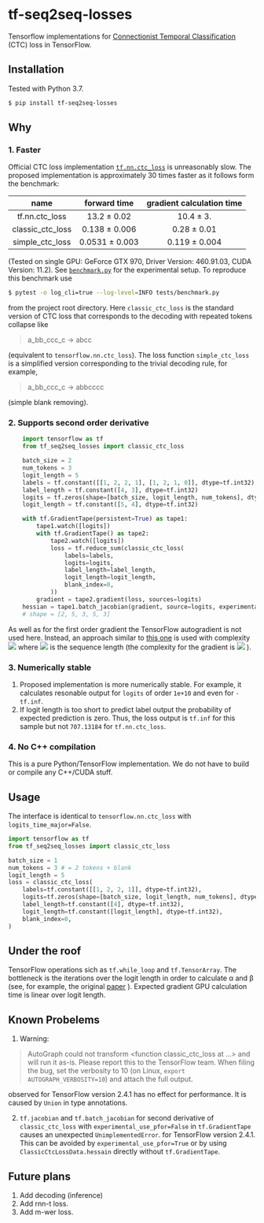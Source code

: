 # tf-seq2seq-losses
Tensorflow implementations for
[Connectionist Temporal Classification](file:///home/alexey/Downloads/Connectionist_temporal_classification_Labelling_un.pdf)
(CTC) loss in TensorFlow.

## Installation
Tested with Python 3.7. 
```bash
$ pip install tf-seq2seq-losses
```

## Why
### 1. Faster
Official CTC loss implementation 
[`tf.nn.ctc_loss`](https://www.tensorflow.org/api_docs/python/tf/nn/ctc_loss)
is unreasonably slow. 
The proposed implementation is approximately 30 times faster as it follows form the benchmark:

|       name       |      forward time      |  gradient calculation time  |                 
|:----------------:|:----------------------:|:---------------------------:|
|  tf.nn.ctc_loss  |      13.2 ± 0.02       |          10.4 ± 3.          |
| classic_ctc_loss |     0.138 ± 0.006      |         0.28 ± 0.01         |
| simple_ctc_loss  |     0.0531 ± 0.003     |        0.119 ± 0.004        |

(Tested on single GPU: GeForce GTX 970,  Driver Version: 460.91.03, CUDA Version: 11.2). See 
[`benchmark.py`](tests/performance_test.py)
for the experimental setup. To reproduce this benchmark use
```bash
$ pytest -o log_cli=true --log-level=INFO tests/benchmark.py
```
from the project root directory.
Here `classic_ctc_loss` is the standard version of CTC loss
that corresponds to the decoding with repeated tokens collapse like 
> a_bb_ccc_c   ->   abcc

(equivalent to `tensorflow.nn.ctc_loss`).
The loss function `simple_ctc_loss` is a simplified version corresponding to the trivial decoding rule, for example,

> a_bb_ccc_c   ->   abbcccc

(simple blank removing).

### 2. Supports second order derivative
```python
    import tensorflow as tf
    from tf_seq2seq_losses import classic_ctc_loss 

    batch_size = 2
    num_tokens = 3
    logit_length = 5
    labels = tf.constant([[1, 2, 2, 1], [1, 2, 1, 0]], dtype=tf.int32)
    label_length = tf.constant([4, 3], dtype=tf.int32)
    logits = tf.zeros(shape=[batch_size, logit_length, num_tokens], dtype=tf.float32)
    logit_length = tf.constant([5, 4], dtype=tf.int32)

    with tf.GradientTape(persistent=True) as tape1: 
        tape1.watch([logits])
        with tf.GradientTape() as tape2:
            tape2.watch([logits])
            loss = tf.reduce_sum(classic_ctc_loss(
                labels=labels,
                logits=logits,
                label_length=label_length,
                logit_length=logit_length,
                blank_index=0,
            ))
        gradient = tape2.gradient(loss, sources=logits)
    hessian = tape1.batch_jacobian(gradient, source=logits, experimental_use_pfor=False)
    # shape = [2, 5, 3, 5, 3]
```
As well as for the first order gradient the TensorFlow autogradient is not used here.
Instead, an approach similar to 
[this one](https://www.tensorflow.org/api_docs/python/tf/nn/ctc_loss)
is used with complexity 
<img src="https://render.githubusercontent.com/render/math?math=O(l^4)">
where 
<img src="https://render.githubusercontent.com/render/math?math=l">
is the sequence length (the complexity for the gradient is 
<img src="https://render.githubusercontent.com/render/math?math=O(l^2)">
). 

### 3. Numerically stable 
1. Proposed implementation is more numerically stable. For example, it calculates resonable output for
`logits` of order `1e+10` and even for `-tf.inf`.
2. If logit length is too short to predict label output the probability of expected prediction is zero.
Thus, the loss output is `tf.inf` for this sample but not `707.13184` for `tf.nn.ctc_loss`.


### 4. No C++ compilation
This is a pure Python/TensorFlow implementation. We do not have to build or compile any C++/CUDA stuff.


## Usage
The interface is identical to `tensorflow.nn.ctc_loss` with `logits_time_major=False`.
```python
import tensorflow as tf
from tf_seq2seq_losses import classic_ctc_loss

batch_size = 1
num_tokens = 3 # = 2 tokens + blank
logit_length = 5
loss = classic_ctc_loss(
    labels=tf.constant([[1, 2, 2, 1]], dtype=tf.int32),
    logits=tf.zeros(shape=[batch_size, logit_length, num_tokens], dtype=tf.float32),
    label_length=tf.constant([4], dtype=tf.int32),
    logit_length=tf.constant([logit_length], dtype=tf.int32),
    blank_index=0,
)
```

## Under the roof
TensorFlow operations sich as `tf.while_loop` and `tf.TensorArray`. 
The bottleneck is the iterations over the logit length in order to calculate
α and β
(see, for example, the original 
[paper](file:///home/alexey/Downloads/Connectionist_temporal_classification_Labelling_un.pdf)
). Expected gradient GPU calculation time is linear over logit length. 

## Known Probelems
1. Warning:
> AutoGraph could not transform <function classic_ctc_loss at ...> and will run it as-is.
Please report this to the TensorFlow team. When filing the bug, set the verbosity to 10 (on Linux, `export AUTOGRAPH_VERBOSITY=10`) and attach the full output.

observed for TensorFlow version 2.4.1
has no effect for performance. It is caused by `Union` in type annotations. 

2. `tf.jacobian` and `tf.batch_jacobian` for second derivative of `classic_ctc_loss` 
with `experimental_use_pfor=False` in `tf.GradientTape` causes an unexpected `UnimplementedError`.
for TensorFlow version 2.4.1. This can be avoided by `experimental_use_pfor=True` 
or by using `ClassicCtcLossData.hessain` directly without `tf.GradientTape`. 

## Future plans
1. Add decoding (inference)
2. Add rnn-t loss.
3. Add m-wer loss.

